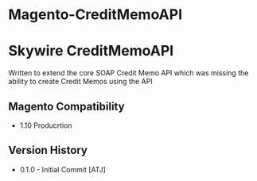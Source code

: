 Magento-CreditMemoAPI
=====================

# Skywire CreditMemoAPI #

Written to extend the core SOAP Credit Memo API which was missing the ability to create Credit Memos using the API

## Magento Compatibility ##

*   1.10 Producrtion

## Version History ##

*   0.1.0 - Initial Commit [ATJ]